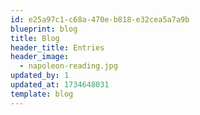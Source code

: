 ```yaml
---
id: e25a97c1-c68a-470e-b818-e32cea5a7a9b
blueprint: blog
title: Blog
header_title: Entries
header_image:
  - napoleon-reading.jpg
updated_by: 1
updated_at: 1734648031
template: blog
---
```

